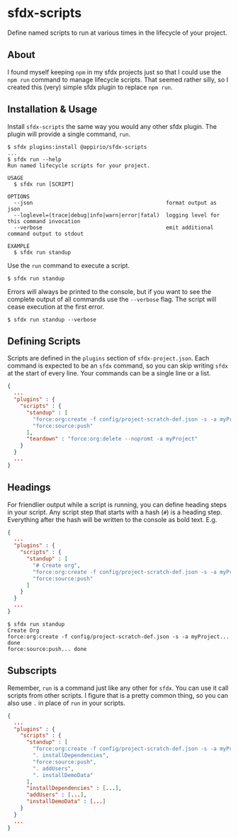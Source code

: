 # sfdx-scripts

Define named scripts to run at various times in the lifecycle of your project.


## About
I found myself keeping `npm` in my sfdx projects just so that I could use the `npm run` command to manage lifecycle scripts. That seemed rather silly, so I created this (very) simple sfdx plugin to replace `npm run`.

## Installation & Usage
Install `sfdx-scripts` the same way you would any other sfdx plugin. The plugin will provide a single command, `run`.

```sh-session
$ sfdx plugins:install @appirio/sfdx-scripts
...
$ sfdx run --help
Run named lifecycle scripts for your project.

USAGE
  $ sfdx run [SCRIPT]

OPTIONS
  --json                                          format output as json
  --loglevel=(trace|debug|info|warn|error|fatal)  logging level for this command invocation
  --verbose                                       emit additional command output to stdout

EXAMPLE
  $ sfdx run standup
```

Use the `run` command to execute a script.

```sh-session
$ sfdx run standup
```

Errors will always be printed to the console, but if you want to see the complete output of all commands use the `--verbose` flag. The script will cease execution at the first error.

```sh-session
$ sfdx run standup --verbose
```

## Defining Scripts
Scripts are defined in the `plugins` section of `sfdx-project.json`. Each command is expected to be an `sfdx` command, so you can skip writing `sfdx` at the start of every line. Your commands can be a single line or a list.

```json
{
  ...
  "plugins" : {
    "scripts" : {
      "standup" : [
        "force:org:create -f config/project-scratch-def.json -s -a myProject",
        "force:source:push"
      ],
      "teardown" : "force:org:delete --nopromt -a myProject"
    }
  }
  ...
}
```

## Headings
For friendlier output while a script is running, you can define heading steps in your script. Any script step that starts with a hash (`#`) is a heading step. Everything after the hash will be written to the console as bold text. E.g.

```json
{
  ...
  "plugins" : {
    "scripts" : {
      "standup" : [
        "# Create org",
        "force:org:create -f config/project-scratch-def.json -s -a myProject",
        "force:source:push"
      ]
    }
  }
  ...
}
```

```sh-session
$ sfdx run standup
Create Org
force:org:create -f config/project-scratch-def.json -s -a myProject... done
force:source:push... done
```

## Subscripts
Remember, `run` is a command just like any other for `sfdx`. You can use it call scripts from other scripts. I figure that is a pretty common thing, so you can also use `.` in place of `run` in your scripts.

```json
{
  ...
  "plugins" : {
    "scripts" : {
      "standup" : [
        "force:org:create -f config/project-scratch-def.json -s -a myProject",
        ". installDependencies",
        "force:source:push",
        ". addUsers",
        ". installDemoData"
      ],
      "installDependencies" : [...],
      "addUsers" : [...],
      "installDemoData" : [...]
    }
  }
  ...
}
```
